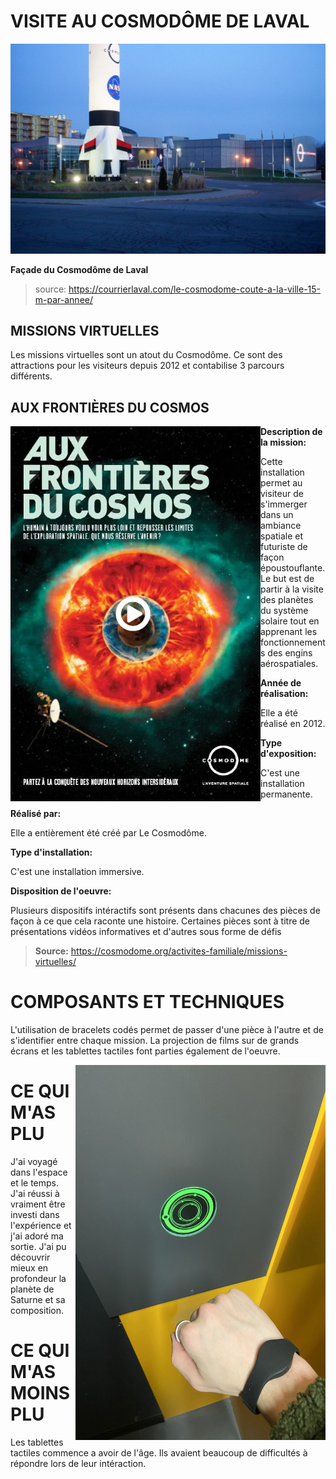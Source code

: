 # VISITE AU COSMODÔME DE LAVAL


![photo](media/entree_cosmodome.jpg)

**Façade du Cosmodôme de Laval**

> source: https://courrierlaval.com/le-cosmodome-coute-a-la-ville-15-m-par-annee/

## MISSIONS VIRTUELLES

Les missions virtuelles sont un atout du Cosmodôme. Ce sont des attractions pour les visiteurs depuis 2012 et contabilise 3 parcours différents.

## AUX FRONTIÈRES DU COSMOS

<img align="left" width="400" height="600" src="media/affiche_afdc.PNG">

**Description de la mission:**

Cette installation permet au visiteur de s'immerger dans un ambiance spatiale et futuriste de façon époustouflante. Le but est de partir à la visite des planètes du système solaire tout en apprenant les fonctionnements des engins aérospatiales.

**Année de réalisation:** 

Elle a été réalisé en 2012.

**Type d'exposition:** 

C'est une installation permanente.

**Réalisé par:** 

Elle a entièrement été créé par Le Cosmodôme.

**Type d'installation:** 

C'est une installation immersive.

**Disposition de l'oeuvre:** 

Plusieurs dispositifs intéractifs sont présents dans chacunes des pièces de façon à ce que cela raconte une histoire. Certaines pièces sont à titre de présentations vidéos informatives et d'autres sous forme de défis

> **Source:** https://cosmodome.org/activites-familiale/missions-virtuelles/


# COMPOSANTS ET TECHNIQUES

L'utilisation de bracelets codés permet de passer d'une pièce à l'autre et de s'identifier entre chaque mission. La projection de films sur de grands écrans et les tablettes tactiles font parties également de l'oeuvre.

<img align="right" width="400" height="600" src="media/bracelet.jpg">

# CE QUI M'AS PLU

J'ai voyagé dans l'espace et le temps. J'ai réussi à vraiment être investi dans l'expérience et j'ai adoré ma sortie. J'ai pu découvrir mieux en profondeur la planète de Saturne et sa composition.

# CE QUI M'AS MOINS PLU

Les tablettes tactiles commence a avoir de l'âge. Ils avaient beaucoup de difficultés à répondre lors de leur intéraction.
